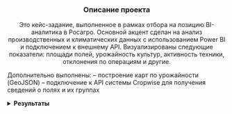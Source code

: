 <h3 align="center">Описание проекта</h3>
<p align="center">
Это кейс-задание, выполненное в рамках отбора на позицию BI-аналитика в Росагро. Основной акцент сделан на анализ производственных и климатических данных с использованием Power BI и подключением к внешнему API.
Визуализированы следующие показатели:
площади полей, урожайность культур, активность техники, отклонения по операциям и другие.

Дополнительно выполнены:
– построение карт по урожайности (GeoJSON)
– подключение к API системы Cropwise для получения сведений о полях и их группах
  
</p>

<details>

<summary><strong>Результаты</strong></summary>
